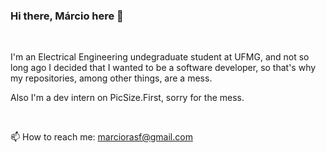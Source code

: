 ### Hi there, Márcio here 👋

<br>

I'm an Electrical Engineering undegraduate student at UFMG, and not so long ago I decided that I wanted to be a software developer, so that's why my repositories, among other things, are a mess.

Also I'm a dev intern on PicSize.First, sorry for the mess. 

<br>

📫 How to reach me: marciorasf@gmail.com
<!--
**marciorasf/marciorasf** is a ✨ _special_ ✨ repository because its `README.md` (this file) appears on your GitHub profile.

Here are some ideas to get you started:

- 🔭 I’m currently working on ...
- 🌱 I’m currently learning ...
- 👯 I’m looking to collaborate on ...
- 🤔 I’m looking for help with ...
- 💬 Ask me about ...

- 😄 Pronouns: ...
- ⚡ Fun fact: ...
-->
